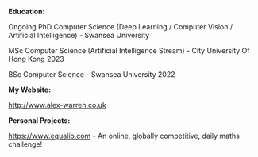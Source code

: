 **Education:**  

Ongoing PhD Computer Science (Deep Learning / Computer Vision / Artificial Intelligence) - Swansea University 

MSc Computer Science (Artificial Intelligence Stream) - City University Of Hong Kong 2023  

BSc Computer Science - Swansea University 2022  


**My Website:**   

http://www.alex-warren.co.uk  


**Personal Projects:**  

https://www.equalib.com - An online, globally competitive, daily maths challenge!  

